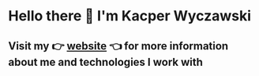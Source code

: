 # Hello there 👋 I'm Kacper Wyczawski

## Visit my 👉 [website](https://wyczawski.dev) 👈 for more information about me and technologies I work with
